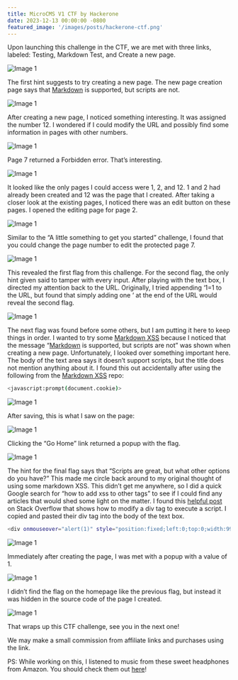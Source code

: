 ```yaml
---
title: MicroCMS V1 CTF by Hackerone
date: 2023-12-13 00:00:00 -0800
featured_image: '/images/posts/hackerone-ctf.png'
---
```


Upon launching this challenge in the CTF, we are met with three links, labeled: Testing, Markdown Test, and Create a new page.

![Image 1](https://miro.medium.com/v2/resize:fit:720/format:webp/1*RlwQNGGgZl4ELTaWIbzUFg.png)

The first hint suggests to try creating a new page. The new page creation page says that [Markdown](https://github.com/adam-p/markdown-here/wiki/Markdown-Cheatsheet) is supported, but scripts are not.

![Image 1](https://miro.medium.com/v2/resize:fit:720/format:webp/1*dwLIdQIU7jYQFDx2lE4j0g.png)

After creating a new page, I noticed something interesting. It was assigned the number 12. I wondered if I could modify the URL and possibly find some information in pages with other numbers.

![Image 1](https://miro.medium.com/v2/resize:fit:720/format:webp/1*f1kLgtJaKGKKb0gBNofXMQ.png)

Page 7 returned a Forbidden error. That’s interesting.

![Image 1](https://miro.medium.com/v2/resize:fit:720/format:webp/1*D-MkAHr9-26Wp9MzHWHTtw.png)

It looked like the only pages I could access were 1, 2, and 12. 1 and 2 had already been created and 12 was the page that I created. After taking a closer look at the existing pages, I noticed there was an edit button on these pages. I opened the editing page for page 2.

![Image 1](https://miro.medium.com/v2/resize:fit:720/format:webp/1*8JOfarDKJMHr3Wv3Q1HRTw.png)

Similar to the “A little something to get you started” challenge, I found that you could change the page number to edit the protected page 7.

![Image 1](https://miro.medium.com/v2/resize:fit:720/format:webp/1*irYtwuF4jsCWqO41Flz3zw.png)

This revealed the first flag from this challenge. For the second flag, the only hint given said to tamper with every input. After playing with the text box, I directed my attention back to the URL. Originally, I tried appending ‘1=1 to the URL, but found that simply adding one ‘ at the end of the URL would reveal the second flag.

![Image 1](https://miro.medium.com/v2/resize:fit:720/format:webp/1*VQlexFPuqGsBz9WlqDwLIw.png)

The next flag was found before some others, but I am putting it here to keep things in order. I wanted to try some [Markdown XSS](https://github.com/cujanovic/Markdown-XSS-Payloads/blob/master/Markdown-XSS-Payloads.txt) because I noticed that the message “[Markdown](https://github.com/adam-p/markdown-here/wiki/Markdown-Cheatsheet) is supported, but scripts are not” was shown when creating a new page. Unfortunately, I looked over something important here. The body of the text area says it doesn’t support scripts, but the title does not mention anything about it. I found this out accidentally after using the following from the [Markdown XSS](https://github.com/cujanovic/Markdown-XSS-Payloads/blob/master/Markdown-XSS-Payloads.txt) repo:

```sh
<javascript:prompt(document.cookie)>
```

![Image 1](https://miro.medium.com/v2/resize:fit:720/format:webp/1*NH2h4EGvvawr8rKbusG9BQ.png)

After saving, this is what I saw on the page:

![Image 1](https://miro.medium.com/v2/resize:fit:720/format:webp/1*0vc24PUNuDr2r5ZwdJJxAg.png)

Clicking the “Go Home” link returned a popup with the flag.

![Image 1](https://miro.medium.com/v2/resize:fit:720/format:webp/1*Awn9MhEbAntq6LT9dGAZFQ.png)

The hint for the final flag says that “Scripts are great, but what other options do you have?” This made me circle back around to my original thought of using some markdown XSS. This didn’t get me anywhere, so I did a quick Google search for “how to add xss to other tags” to see if I could find any articles that would shed some light on the matter. I found this [helpful post](https://security.stackexchange.com/a/24910) on Stack Overflow that shows how to modify a div tag to execute a script. I copied and pasted their div tag into the body of the text box.

```sh
<div onmouseover="alert(1)" style="position:fixed;left:0;top:0;width:9999px;height:9999px;"></div>
```

![Image 1](https://miro.medium.com/v2/resize:fit:720/format:webp/1*Kly-1HAfVWPBsw3pRybkKQ.png)

Immediately after creating the page, I was met with a popup with a value of 1.

![Image 1](https://miro.medium.com/v2/resize:fit:720/format:webp/1*IxqY2nrKzLhcK4kV2biTPw.png)

I didn’t find the flag on the homepage like the previous flag, but instead it was hidden in the source code of the page I created.

![Image 1](https://miro.medium.com/v2/resize:fit:720/format:webp/1*nLc_plyFrACwoPz4AaiMKQ.png)

That wraps up this CTF challenge, see you in the next one!

We may make a small commission from affiliate links and purchases using the link.

PS: While working on this, I listened to music from these sweet headphones from Amazon. You should check them out [here](https://amzn.to/4bCsb0Y)! 
